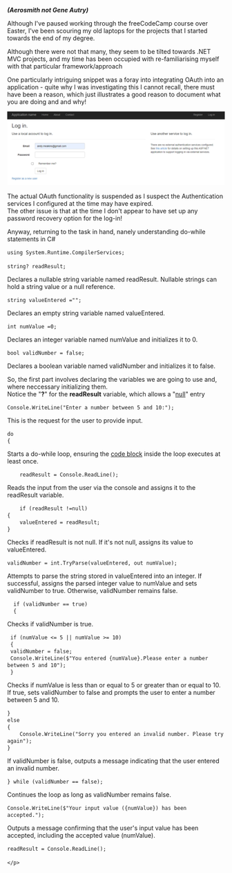 <b><i>(Aerosmith not Gene Autry)</i></b>
<p>Although I've paused working through the freeCodeCamp course over Easter, I've been scouring my old laptops for the projects that I started towards the end of my degree.</p>
<p>Although there were not that many, they seem to be tilted towards .NET MVC projects, and my time has been occupied with re-familiarising myself with that particular framework/approach</p>
<p>One particularly intriguing snippet was a foray into integrating OAuth into an application - quite why I was investigating this I cannot recall, there must have been a reason, which just illustrates a good reason to document what you are doing and and why!</p>

<img class="image" src="/docs/assets/Screenshot 2024-04-02 221206.png">

<p>The actual OAuth functionality is suspended as I suspect the Authentication services I configured at the time may have expired. <br>The other issue is that at the time I don't appear to have set up any password recovery option for the log-in!</p>
<p>Anyway, returning to the task in hand, nanely understanding do-while statements in C#</p>

    using System.Runtime.CompilerServices;

    string? readResult; 
Declares a nullable string variable named readResult. Nullable strings can hold a string value or a null reference.

    string valueEntered ="";

Declares an empty string variable named valueEntered.
    
    int numValue =0;
Declares an integer variable named numValue and initializes it to 0.

    bool validNumber = false;
Declares a boolean variable named validNumber and initializes it to false.
    
So, the first part involves declaring the variables we are going to use and, where neccessary initializing them. <br>Notice the "<b>?</b>" for the <b>readResult</B> variable, which allows a "<a href="https://letoilenoir.github.io/2024/03/26/Nothing-really-matters.html">null</a>" entry   

    Console.WriteLine("Enter a number between 5 and 10:");
    
<p>This is the request for the user to provide input.</p>
    
    do
    {
Starts a do-while loop, ensuring the <a href="https://exceptionnotfound.net/csharp-in-simple-terms-5-basic-statements-and-loops/">code block</a> inside the loop executes at least once.

        readResult = Console.ReadLine();
Reads the input from the user via the console and assigns it to the readResult variable.

        if (readResult !=null)
    {
        valueEntered = readResult;
    }
Checks if readResult is not null. If it's not null, assigns its value to valueEntered.
     
    validNumber = int.TryParse(valueEntered, out numValue);

Attempts to parse the string stored in valueEntered into an integer. If successful, assigns the parsed integer value to numValue and sets validNumber to true. Otherwise, validNumber remains false.



      if (validNumber == true)
      { 
Checks if validNumber is true.

     if (numValue <= 5 || numValue >= 10)
     {
     validNumber = false;
     Console.WriteLine($"You entered {numValue}.Please enter a number between 5 and 10");
     }


Checks if numValue is less than or equal to 5 or greater than or equal to 10. If true, sets validNumber to false and prompts the user to enter a number between 5 and 10.

    } 
    else
    {  
        Console.WriteLine("Sorry you entered an invalid number. Please try again");
    }
        
If validNumber is false, outputs a message indicating that the user entered an invalid number.

    } while (validNumber == false);

Continues the loop as long as validNumber remains false.

    Console.WriteLine($"Your input value ({numValue}) has been accepted.");

Outputs a message confirming that the user's input value has been accepted, including the accepted value (numValue).



    readResult = Console.ReadLine();

    </p>
